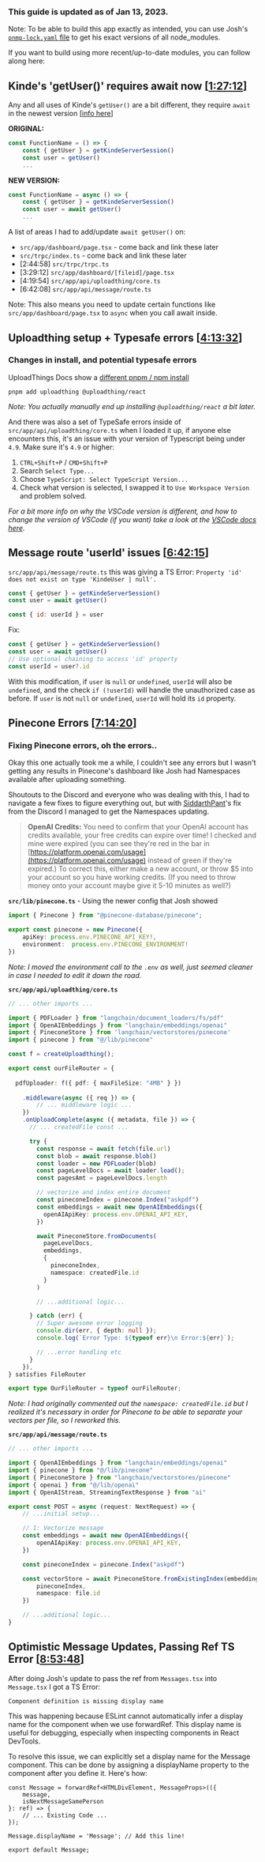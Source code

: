 ### This guide is updated as of Jan 13, 2023.

Note: To be able to build this app exactly as intended, you can use Josh's [`pnmp-lock.yaml` file](https://github.com/joschan21/quill/blob/master/pnpm-lock.yaml) to get his exact versions of all node_modules. 

If you want to build using more recent/up-to-date modules, you can follow along here:

## Kinde's 'getUser()' requires await now [[1:27:12](https://www.youtube.com/watch?v=ucX2zXAZ1I0&t=5233s)]

Any and all uses of Kinde's `getUser()` are a bit different, they require `await` in the newest version [[info here](https://kinde.com/docs/developer-tools/nextjs-sdk/#migration-guide)]

**ORIGINAL:**
```jsx
const FunctionName = () => {
    const { getUser } = getKindeServerSession()
    const user = getUser()
    ...
```
**NEW VERSION:**
```jsx
const FunctionName = async () => {
    const { getUser } = getKindeServerSession()
    const user = await getUser()
    ...
```

A list of areas I had to add/update `await getUser()` on:
- `src/app/dashboard/page.tsx` - come back and link these later
- `src/trpc/index.ts` - come back and link these later
- [2:44:58] `src/trpc/trpc.ts` 
- [3:29:12] `src/app/dashboard/[fileid]/page.tsx`
- [4:19:54] `src/app/api/uploadthing/core.ts`
- [6:42:08] `src/app/api/message/route.ts`

Note: This also means you need to update certain functions like `src/app/dashboard/page.tsx` to `async` when you call await inside.



## Uploadthing setup + Typesafe errors [[4:13:32](https://www.youtube.com/watch?v=ucX2zXAZ1I0&t=15213s)]
### Changes in install, and potential typesafe errors

UploadThings Docs show a [different pnpm / npm install](https://docs.uploadthing.com/getting-started/appdir#install-the-packages)

```
pnpm add uploadthing @uploadthing/react
```
*Note: You actually manually end up installing `@uploadthing/react` a bit later.*

And there was also a set of TypeSafe errors inside of `src/app/api/uploadthing/core.ts` when I loaded it up, if anyone else encounters this, it's an issue with your version of Typescript being under `4.9`. Make sure it's `4.9` or higher:

1. `CTRL+Shift+P` / `CMD+Shift+P`
2. Search `Select Type...`
3. Choose `TypeScript: Select TypeScript Version...`
4. Check what version is selected, I swapped it to `Use Workspace Version` and problem solved.

*For a bit more info on why the VSCode version is different, and how to change the version of VSCode (if you want) take a look at the [VSCode docs here](https://code.visualstudio.com/docs/typescript/typescript-compiling#_using-newer-typescript-versions).*

## Message route 'userId' issues [[6:42:15](https://youtu.be/ucX2zXAZ1I0?si=FviZ3aL-kwQbgO8D&t=24135)]

`src/app/api/message/route.ts` this was giving a TS Error: `Property 'id' does not exist on type 'KindeUser | null'.`
```jsx
const { getUser } = getKindeServerSession()
const user = await getUser()

const { id: userId } = user
```

Fix:

```jsx
const { getUser } = getKindeServerSession()
const user = await getUser()
// Use optional chaining to access 'id' property
const userId = user?.id
```

With this modification, if `user` is `null` or `undefined`, `userId` will also be `undefined`, and the check `if (!userId)` will handle the unauthorized case as before. If `user` is not `null` or `undefined`, `userId`  will hold its `id` property.

## Pinecone Errors [[7:14:20](https://youtu.be/ucX2zXAZ1I0?si=-ix9PxdE4G4qtZr_&t=26064)]
### Fixing Pinecone errors, oh the errors..

Okay this one actually took me a while, I couldn't see any errors but I wasn't getting any results in Pinecone's dashboard like Josh had Namespaces available after uploading something. 

Shoutouts to the Discord and everyone who was dealing with this, I had to navigate a few fixes to figure everything out, but with [SiddarthPant](https://github.com/SiddharthPant/)'s fix from the Discord I managed to get the Namespaces updating.

>  **OpenAI Credits:** You need to confirm that your OpenAI account has credits available, your free credits can expire over time! I checked and mine were expired (you can see they're red in the bar in [https://platform.openai.com/usage](https://platform.openai.com/usage) instead of green if they're expired.) To correct this, either make a new account, or throw $5 into your account so you have working credits. (If you need to throw money onto your account maybe give it 5-10 minutes as well?)

**`src/lib/pinecone.ts`** - Using the newer config that Josh showed

```ts
import { Pinecone } from "@pinecone-database/pinecone";

export const pinecone = new Pinecone({
    apiKey: process.env.PINECONE_API_KEY!,
    environment:  process.env.PINECONE_ENVIRONMENT!
})
```
*Note: I moved the environment call to the `.env` as well, just seemed cleaner in case I needed to edit it down the road.*

**`src/app/api/uploadthing/core.ts`** 
```ts
// ... other imports ...

import { PDFLoader } from "langchain/document_loaders/fs/pdf"
import { OpenAIEmbeddings } from "langchain/embeddings/openai"
import { PineconeStore } from 'langchain/vectorstores/pinecone'
import { pinecone } from "@/lib/pinecone"

const f = createUploadthing();

export const ourFileRouter = {
  
  pdfUploader: f({ pdf: { maxFileSize: "4MB" } })
    
    .middleware(async ({ req }) => {
        // ... middleware logic ...
    })
    .onUploadComplete(async ({ metadata, file }) => {
      // ... createdFile const ...

      try {
        const response = await fetch(file.url)
        const blob = await response.blob()
        const loader = new PDFLoader(blob)
        const pageLevelDocs = await loader.load();
        const pagesAmt = pageLevelDocs.length

        // vectorize and index entire document
        const pineconeIndex = pinecone.Index("askpdf")
        const embeddings = await new OpenAIEmbeddings({
          openAIApiKey: process.env.OPENAI_API_KEY,
        })

        await PineconeStore.fromDocuments(
          pageLevelDocs, 
          embeddings, 
          {
            pineconeIndex,
            namespace: createdFile.id 
          }
        )

        // ...additional logic...

      } catch (err) {
        // Super awesome error logging
        console.dir(err, { depth: null });
        console.log(`Error Type: ${typeof err}\n Error:${err}`);

        // ...error handling etc
      }
    }),
} satisfies FileRouter

export type OurFileRouter = typeof ourFileRouter;
```
*Note: I had originally commented out the `namespace: createdFile.id` but I realized it's necessary in order for Pinecone to be able to separate your vectors per file, so I reworked this.*

**`src/app/api/message/route.ts`**
```ts
// ... other imports ...

import { OpenAIEmbeddings } from "langchain/embeddings/openai"
import { pinecone } from "@/lib/pinecone"
import { PineconeStore } from "langchain/vectorstores/pinecone"
import { openai } from "@/lib/openai"
import { OpenAIStream, StreamingTextResponse } from "ai"

export const POST = async (request: NextRequest) => {
    // ...initial setup...

    // 1: Vectorize message
    const embeddings = await new OpenAIEmbeddings({
        openAIApiKey: process.env.OPENAI_API_KEY,
    })

    const pineconeIndex = pinecone.Index("askpdf")

    const vectorStore = await PineconeStore.fromExistingIndex(embeddings, {
        pineconeIndex,
        namespace: file.id
    })

    // ...additional logic...
}
```



## Optimistic Message Updates, Passing Ref TS Error [[8:53:48](https://youtu.be/ucX2zXAZ1I0?si=KjHQz1F9XiJxEWrR&t=32028)]

After doing Josh's update to pass the ref from `Messages.tsx` into `Message.tsx` I got a TS Error:

```
Component definition is missing display name
```

This was happening because ESLint cannot automatically infer a display name for the component when we use forwardRef. This display name is useful for debugging, especially when inspecting components in React DevTools.

To resolve this issue, we can explicitly set a display name for the Message component. This can be done by assigning a displayName property to the component after you define it. Here's how:

```tsx
const Message = forwardRef<HTMLDivElement, MessageProps>(({ 
    message, 
    isNextMessageSamePerson
}: ref) => {
    // ... Existing Code ...
});

Message.displayName = 'Message'; // Add this line!

export default Message;
```